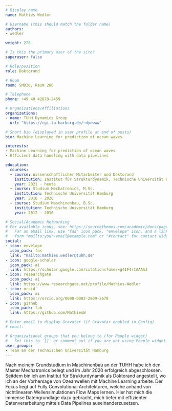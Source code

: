 ```yaml
---
# Display name
name: Mathies Wedler

# Username (this should match the folder name)
authors:
- wedler

weight: 228

# Is this the primary user of the site?
superuser: false

# Role/position
role: Doktorand

# Room
room: SMD30, Raum 206

# Telephone
phone: +49 40 42878-2459

# Organizations/Affiliations
organizations:
- name: TUHH Dynamics Group
  url: "https://cgi.tu-harburg.de/~dynwww"

# Short bio (displayed in user profile at end of posts)
bio: Machine Learning for prediction of ocean waves

interests:
- Machine Learning for prediction of ocean waves
- Efficient data handling with data pipelines

education:
  courses:
  - course: Wissenschaftlicher Mitarbeiter und Doktorand
    institution: Institut für Strukturdynamik, Technische Universität Hamburg
    year: 2021 - heute
  - course: Studium Mechatronics, M.Sc.
    institution: Technische Universität Hamburg
    year: 2016 - 2020
  - course: Studium Maschinenbau, B.Sc.
    institution: Technische Universität Hamburg
    year: 2012 - 2016

# Social/Academic Networking
# For available icons, see: https://sourcethemes.com/academic/docs/page-builder/#icons
#   For an email link, use "fas" icon pack, "envelope" icon, and a link in the
#   form "mailto:your-email@example.com" or "#contact" for contact widget.
social:
- icon: envelope
  icon_pack: fas
  link: "mailto:mathies.wedler@tuhh.de"
- icon: google-scholar
  icon_pack: ai
  link: https://scholar.google.com/citations?user=g4IF4rIAAAAJ
- icon: researchgate
  icon_pack: ai
  link: https://www.researchgate.net/profile/Mathies-Wedler
- icon: orcid
  icon_pack: ai
  link: https://orcid.org/0000-0002-2809-2678
- icon: github
  icon_pack: fab
  link: https://github.com/MathiesW

# Enter email to display Gravatar (if Gravatar enabled in Config)
# email:

# Organizational groups that you belong to (for People widget)
#   Set this to `[]` or comment out if you are not using People widget.
user_groups:
- Team an der Technischen Universität Hamburg
---
```


Nach meinem Grundstudium in Maschinenbau an der TUHH habe ich den Master Mechatronics belegt und im Jahr 2020 erfolgreich abgeschlossen. Seitdem bin ich am Institut für Strukturdynamik als Doktorand angestellt, wo ich an der Vorhersage von Ozeanwellen mit Machine Learning arbeite. Der Fokus liegt auf Fully Convolutional Architekturen, welche anhand von nichtlinearen Wellensimulationen Flow Maps lernen. Hier hat mich die immense Datengrundlage dazu gebracht, mich tiefer mit effizienter Datenverarbeitung mittels Data Pipelines auseinanderzusetzen.
